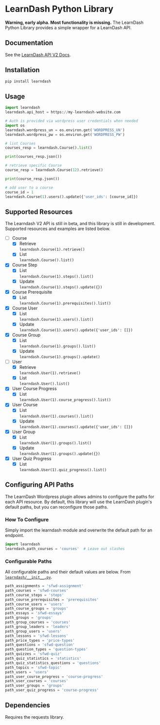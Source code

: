 # LearnDash Python Library

**Warning, early alpha. Most functionality is missing.** The LearnDash Python Library provides a simple wrapper for a LearnDash API.

## Documentation

See the [LearnDash API V2 Docs](https://developers.learndash.com/rest-api/v2/).

## Installation

```bash
pip install learndash
```

## Usage

```python
import learndash
learndash.api_host = https://my-learndash-website.com

# Auth is provided via wordpress user credentials when needed
import os
learndash.wordpress_un = os.environ.get('WORDPRESS_UN')
learndash.wordpress_pw = os.environ.get('WORDPRESS_PW')

# list Courses
courses_resp = learndash.Course().list()

print(courses_resp.json())

# retrieve specific Course
course_resp = learndash.Course(12).retrieve()

print(course_resp.json())

# add user to a course
course_id = 1
learndash.Course(1).users().update({'user_ids': [course_id]})
```

## Supported Resources

The Learndash V2 API is still in beta, and this library is still in development. Supported resources and examples are listed below.

- [ ] Course
    - [x] Retrieve    
    `learndash.Course(1).retrieve()`
    - [x] List    
    `learndash.Course().list()`
- [x] Course Step
    - [x] List    
    `learndash.Course(1).steps().list()`
    - [x] Update    
    `learndash.Course(1).steps().update({})`
- [x] Course Prerequisite
    - [x] List    
    `learndash.Course(1).prerequisites().list()`
- [x] Course User
    - [x] List    
    `learndash.Course(1).users().list()`
    - [x] Update    
    `learndash.Course(1).users().update({'user_ids': []})`
- [x] Course Group
    - [x] List    
    `learndash.Course(1).groups().list()`
    - [x] Update    
    `learndash.Course(1).groups().update()`
- [ ] User
    - [x] Retrieve    
    `learndash.User(1).retrieve()`
    - [x] List    
    `learndash.User().list()`
- [x] User Course Progress
    - [x] List    
    `learndash.User(1).course_progress().list()`
- [x] User Course
    - [x] List    
    `learndash.User(1).courses().list()`
    - [x] Update    
    `learndash.User(1).courses().update({'user_ids': []})`
- [x] User Group
    - [x] List    
    `learndash.User(1).groups().list()`
    - [x] Update    
    `learndash.User(1).groups().update({})`
- [x] User Quiz Progress
    - [x] List    
    `learndash.User(1).quiz_progress().list()`

## Configuring API Paths

The LearnDash Wordpress plugin allows admins to configure the paths for each API resource. By default, this library will use the LearnDash plugin's default paths, but you can reconfigure those paths.

### How To Configure

Simply import the learndash module and overwrite the default path for an endpoint.

```python
import learndash
learndash.path_courses = 'courses'  # Leave out slashes
```

### Configurable Paths

All configurable paths and their default values are below. From [`learndash/__init__.py`](/src/learndash/__init__.py).

```python
path_assignments = 'sfwd-assignment'
path_courses = 'sfwd-courses'
path_course_steps = 'steps'
path_course_prerequisites = 'prerequisites'
path_course_users = 'users'
path_course_groups = 'groups'
path_essays = 'sfwd-essays'
path_groups = 'groups'
path_group_courses = 'courses'
path_group_leaders = 'leaders'
path_group_users = 'users'
path_lessons = 'sfwd-lessons'
path_price_types = 'price-types'
path_questions = 'sfwd-question'
path_question_types = 'question-types'
path_quizzes = 'sfwd-quiz'
path_quiz_statistics = 'statistics'
path_quiz_statistics_questions = 'questions'
path_topics = 'sfwd-topic'
path_users = 'users'
path_user_course_progress = 'course-progress'
path_user_courses = 'courses'
path_user_groups = 'groups'
path_user_quiz_progress = 'course-progress'
```

## Dependencies

Requires the requests library.
